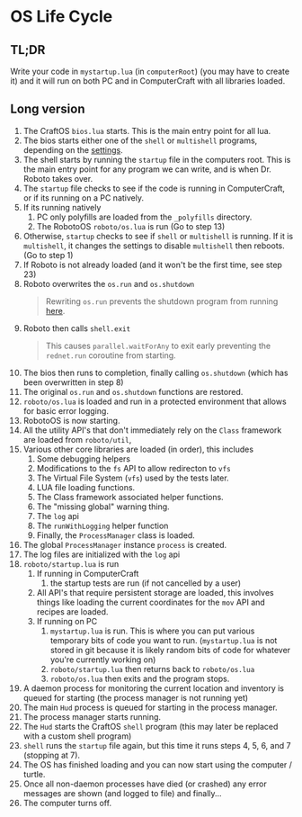 # OS Life Cycle

## TL;DR

Write your code in `mystartup.lua` (in `computerRoot`) (you may have to create it) and it will run on both PC and in ComputerCraft with all libraries loaded.

## Long version

1. The CraftOS `bios.lua` starts. This is the main entry point for all lua.
2. The bios starts either one of the `shell` or `multishell` programs, depending on the [settings](<http://computercraft.info/wiki/Settings_(API)>).
3. The shell starts by running the `startup` file in the computers root. This is the main entry point for any program we can write, and is when Dr. Roboto takes over.
4. The `startup` file checks to see if the code is running in ComputerCraft, or if its running on a PC natively.
5. If its running natively
    1. PC only polyfills are loaded from the `_polyfills` directory.
    2. The RobotoOS `roboto/os.lua` is run (Go to step 13)
6. Otherwise, `startup` checks to see if `shell` or `multishell` is running. If it is `multishell`, it changes the settings to disable `multishell` then reboots. (Go to step 1)
7. If Roboto is not already loaded (and it won't be the first time, see step 23)
8. Roboto overwrites the `os.run` and `os.shutdown`
    > Rewriting `os.run` prevents the shutdown program from running [here](https://github.com/dan200/ComputerCraft/blob/e85cdacbc58dedacb7fcbb119efd2b44db4bcdd6/src/main/resources/assets/computercraft/lua/bios.lua#L864).
9. Roboto then calls `shell.exit`
    > This causes `parallel.waitForAny` to exit early preventing the `rednet.run` coroutine from starting.
10. The bios then runs to completion, finally calling `os.shutdown` (which has been overwritten in step 8)
11. The original `os.run` and `os.shutdown` functions are restored.
12. `roboto/os.lua` is loaded and run in a protected environment that allows for basic error logging.
13. RobotoOS is now starting.
14. All the utility API's that don't immediately rely on the `Class` framework are loaded from `roboto/util`,
15. Various other core libraries are loaded (in order), this includes
    1. Some debugging helpers
    2. Modifications to the `fs` API to allow redirecton to `vfs`
    3. The Virtual File System (`vfs`) used by the tests later.
    4. LUA file loading functions.
    5. The Class framework associated helper functions.
    6. The "missing global" warning thing.
    7. The `log` api
    8. The `runWithLogging` helper function
    9. Finally, the `ProcessManager` class is loaded.
16. The global `ProcessManager` instance `process` is created.
17. The log files are initialized with the `log` api
18. `roboto/startup.lua` is run
    1. If running in ComputerCraft
        1. the startup tests are run (if not cancelled by a user)
    2. All API's that require persistent storage are loaded, this involves things like loading the current coordinates for the `mov` API and recipes are loaded.
    3. If running on PC
        1. `mystartup.lua` is run. This is where you can put various temporary bits of code you want to run. (`mystartup.lua` is not stored in git because it is likely random bits of code for whatever you're currently working on)
        2. `roboto/startup.lua` then returns back to `roboto/os.lua`
        3. `roboto/os.lua` then exits and the program stops.
19. A daemon process for monitoring the current location and inventory is queued for starting (the process manager is not running yet)
20. The main `Hud` process is queued for starting in the process manager.
21. The process manager starts running.
22. The `Hud` starts the CraftOS `shell` program (this may later be replaced with a custom shell program)
23. `shell` runs the `startup` file again, but this time it runs steps 4, 5, 6, and 7 (stopping at 7).
24. The OS has finished loading and you can now start using the computer / turtle.
25. Once all non-daemon processes have died (or crashed) any error messages are shown (and logged to file) and finally...
26. The computer turns off.
